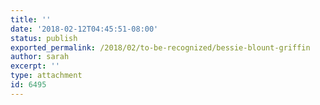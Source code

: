 ```yaml
---
title: ''
date: '2018-02-12T04:45:51-08:00'
status: publish
exported_permalink: /2018/02/to-be-recognized/bessie-blount-griffin
author: sarah
excerpt: ''
type: attachment
id: 6495
---
```

<!DOCTYPE html PUBLIC "-//W3C//DTD HTML 4.0 Transitional//EN" "http://www.w3.org/TR/REC-html40/loose.dtd">
<?xml encoding="UTF-8">
